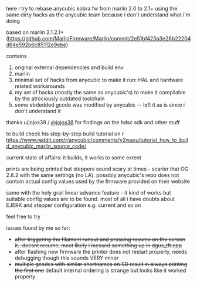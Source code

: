 here i try to rebase anycubic kobra fw from marlin 2.0 to 2.1+ using the same dirty hacks as the anycubic team because i don't understand what i'm doing

based on marlin 2.1.2.1+ (https://github.com/MarlinFirmware/Marlin/commit/2e51bf423a3e26b22204d64e592b6c85112e9ebe)

contains 
1) original external dependencies and build env
2) marlin 
3) minimal set of hacks from anycubic to make it run: HAL and hardware related workarounds
4) my set of hacks (mostly the same as anycubic's) to make it compilable by the atrociously outdated toolchain
5) some ebdedded gcode was modified by anycubic -- left it as is since i don't understand it

thanks u/jojos38 / [@jojos38](https://github.com/jojos38/) for findings on the hdsc sdk and other stuff

to build check his step-by-step build tutorial on r https://www.reddit.com/r/anycubic/comments/y2waxu/tutorial_how_to_build_anycubic_marlin_source_code/

current state of affairs: it builds, it works to some extent

prints are being printed but steppers sound scary at times - scarier that OG 2.8.2 with the same settings (no LA). possibly anycubic's repo does not contain actual config values used by the firmware provided on their website

same with the holy grail linear advance feature - it kind of works but suitable config values are to be found. most of all i have doubts about EJERK and stepper configuration e.g. current and so on

feel free to try

issues found by me so far:
* ~~after triggering the filament runout and pressing resume on the screen it.. doesnt resume, most likely i messed something up in dgus_tft.cpp~~
* after flashing new firmware the printer does not restart properly, needs debugging though this sounds VERY minor
* ~~multiple gcodes with similar shortnames on SD result in always printing the first one~~ default internal ordering is strange but looks like it worked properly
